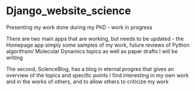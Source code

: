 # Django_website_science

Presenting my work done during my PhD - work in progress 

There are two main apps that are working, but needs to be updated - the Homepage app simply some samples of my work,
future reviews of Python algorithsm/ Molecular Dynamics topics as well as paper drafts I will be writing

The second, ScienceBlog, has a blog in eternal progres that gives an overview of the topics and specific points I find
interesting in my own work and in the works of others, and to allow others to criticize my work
